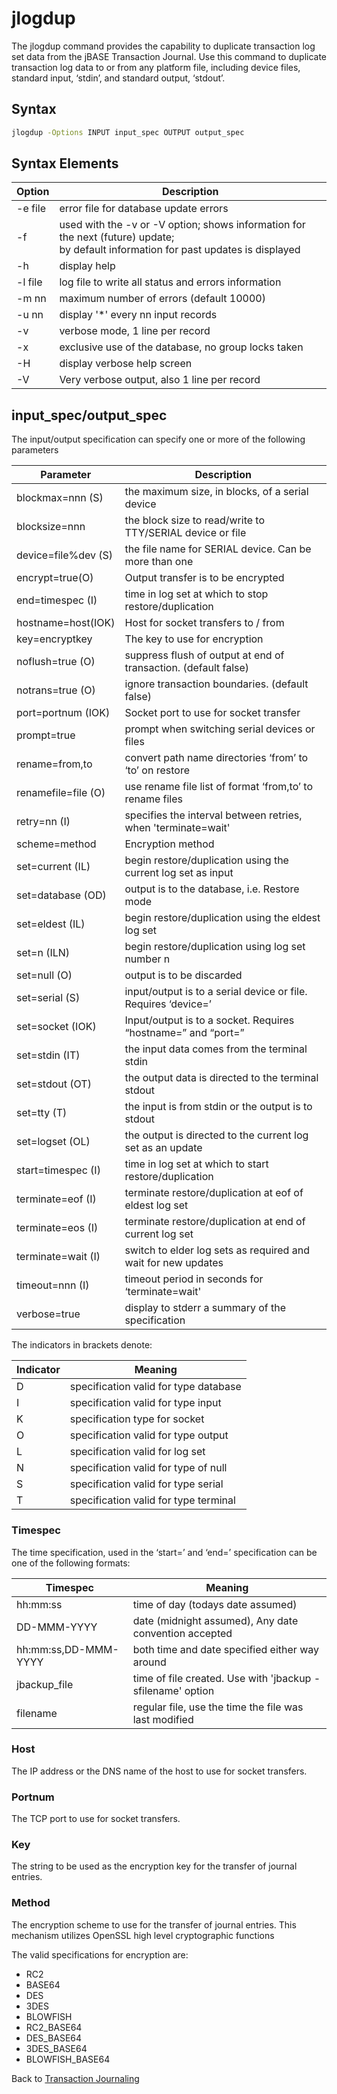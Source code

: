 # jlogdup  

<PageHeader />

The jlogdup command provides the capability to duplicate transaction log set data from the jBASE Transaction Journal. Use this command to duplicate transaction log data to or from any platform file, including device files, standard input, ‘stdin’, and standard output, ‘stdout’.

## Syntax

```bash
jlogdup -Options INPUT input_spec OUTPUT output_spec
```

## Syntax Elements  

| Option  | Description |
| ---     | ---         |
| -e file | error file for database update errors               |
| -f      | used with the -v or -V option; shows information for the next (future) update;<br>by default information for past updates is displayed |
|-h       | display help                                        |
| -l file | log file to write all status and errors information |
| -m nn   | maximum number of errors (default 10000)            |
| -u nn   | display '*' every nn input records                  |
| -v      | verbose mode, 1 line per record                     |
| -x      | exclusive use of the database, no group locks taken |
| -H      | display verbose help screen                         |
| -V      | Very verbose output, also 1 line per record         |

## input_spec/output_spec  

The input/output specification can specify one or more of the following parameters

| Parameter | Description |
| ---    | ---         |
| blockmax=nnn (S)    | the maximum size, in blocks, of a serial device                 |
| blocksize=nnn       | the block size to read/write to TTY/SERIAL device or file       |
| device=file%dev (S) | the file name for SERIAL device. Can be more than one           |
| encrypt=true(O)     | Output transfer is to be encrypted                              |
| end=timespec (I)    | time in log set at which to stop restore/duplication            |
| hostname=host(IOK)  | Host for socket transfers to / from                             |
| key=encryptkey      | The key to use for encryption                                   |
| noflush=true (O)    | suppress flush of output at end of transaction. (default false) |
| notrans=true (O)    | ignore transaction boundaries. (default false)                  |
| port=portnum (IOK)  | Socket port to use for socket transfer                          |
| prompt=true         | prompt when switching serial devices or files                   |
| rename=from,to      | convert path name directories ‘from’ to ‘to’ on restore         |
| renamefile=file (O) | use rename file list of format ‘from,to’ to rename files        |
| retry=nn (I)        | specifies the interval between retries, when 'terminate=wait'   |
| scheme=method       | Encryption method                                               |
| set=current (IL)    | begin restore/duplication using the current log set as input    |
| set=database (OD)   | output is to the database, i.e. Restore mode                    |
| set=eldest (IL)     | begin restore/duplication using the eldest log set              |
| set=n (ILN)         | begin restore/duplication using log set number n                |
| set=null (O)        | output is to be discarded                                       |
| set=serial (S)      | input/output is to a serial device or file. Requires ‘device=’  |
| set=socket (IOK)    | Input/output is to a socket. Requires “hostname=” and “port=”   |
| set=stdin (IT)      | the input data comes from the terminal stdin                    |
| set=stdout (OT)     | the output data is directed to the terminal stdout              |
| set=tty (T)         | the input is from stdin or the output is to stdout              |
| set=logset (OL)     | the output is directed to the current log set as an update      |
| start=timespec (I)  | time in log set at which to start restore/duplication           |
| terminate=eof (I)   | terminate restore/duplication at eof of eldest log set          |
| terminate=eos (I)   | terminate restore/duplication at end of current log set         |
| terminate=wait (I)  | switch to elder log sets as required and wait for new updates   |
| timeout=nnn (I)     | timeout period in seconds for ‘terminate=wait'                  |
| verbose=true        | display to stderr a summary of the specification                |

The indicators in brackets denote:

| Indicator | Meaning |
| ---       | ---         |
| D         | specification valid for type database |
| I         | specification valid for type input    |
| K         | specification type for socket         |
| O         | specification valid for type output   |
| L         | specification valid for log set       |
| N         | specification valid for type of null  |
| S         | specification valid for type serial   |
| T         | specification valid for type terminal |

### Timespec

The time specification, used in the ‘start=’ and ‘end=’ specification can be one of the following formats:

| Timespec             | Meaning |
| ---                  | ---    |
| hh:mm:ss             | time of day (todays date assumed)                          |
| DD-MMM-YYYY          | date (midnight assumed), Any date convention accepted      |
| hh:mm:ss,DD-MMM-YYYY | both time and date specified either way around             |
| jbackup_file         | time of file created. Use with 'jbackup -sfilename' option |
| filename             | regular file, use the time the file was last modified       |

### Host  

The IP address or the DNS name of the host to use for socket transfers.

### Portnum  

The TCP port to use for socket transfers.

### Key

The string to be used as the encryption key for the transfer of journal entries.

### Method  

The encryption scheme to use for the transfer of journal entries. This mechanism utilizes OpenSSL high level cryptographic functions  

The valid specifications for encryption are:

- RC2
- BASE64
- DES
- 3DES
- BLOWFISH
- RC2_BASE64
- DES_BASE64
- 3DES_BASE64
- BLOWFISH_BASE64

Back to [Transaction Journaling](./../README.md)

<PageFooter />
